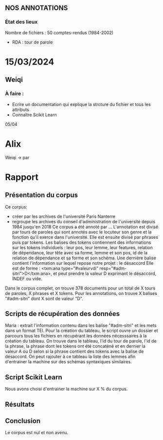 ## NOS ANNOTATIONS

### État des lieux

Nombre de fichiers : 50 comptes-rendus (1984-2002)

- RDA : tour de parole

# 15/03/2024

## Weiqi
### À faire :
- Ecrire un documentation qui explique la strcture du fichier et tous les attributs
- Connaître Scikit Learn


05/04 
# Alix 
Weiqi -> par


# Rapport 

## Présentation du corpus 
Ce corpus: 
- créer par les archives de l'université Paris Nanterre
- regroupe les archives du conseil d'administration de l'université depuis 1984 jusqu'en 2018
Ce corpus a été annoté par ...
L'annotation est divisé par tours de paroles qui sont annotés avec le locuteur son genre et la fonction qu'il exerce dans l'université. Elle est ensuite divisé par phrases puis par tokens. 
Les balises des tokens contiennent des informations sur les tokens individuels : leur pos, leur lemme, leur features, relation de dépendance, leur tête avec sa forme, lemme et son pos, id de la relation de dépendance et sa forme et son schéma.
Une dernière balise contient l'information sur lequel repose notre projet : le désaccord
Elle est de forme : <txm:ana type="#valeurvdi" resp="#adm-sitri">D</txm:ana>, et peut prendre la valeur D exprimant le désaccord, INDEF ou vide.

Dans le corpus complet, on trouve 378 documents pour un total de X tours de paroles, X phrases et X tokens. 
Pour les annotations, on trouve X balises "#adm-sitri" dont X sont de valeur "D". 


## Scripts de récupération des données
Maria : extrait l'information contenu dans les balise "#adm-sitri" et les mets dans un format TEI. 
Pour la création du tableau, le script ouvre un dossier et parcours tous les fichiers en récupérant les données nécesssaires à la création du tableau. 
On trouve dans le tableau, l'id du tour de parole, l'id de la phrase, la phrase dont les tokens ont été concaténé et en dernier la valeur A ou D selon si la phrase contient des tokens avec la balise de désaccord. 
On peut rajouter à ce tableau la liste des lemmes afin d'entrainer la machine sur des schémas syntaxiques similaires. 


## Script Scikit Learn 
Nous avons choisi d'entrainer la machine sur X % du corpus. 

## Résultats 

## Conclusion 
Le corpus est nul et non avenu.




